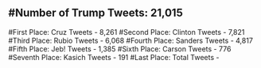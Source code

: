 #Number of Trump Tweets: 21,015
---
#First Place: Cruz Tweets - 8,261
#Second Place: Clinton Tweets - 7,821
#Third Place: Rubio Tweets - 6,068
#Fourth Place: Sanders Tweets - 4,817
#Fifth Place: Jeb! Tweets - 1,385
#Sixth Place: Carson Tweets - 776
#Seventh Place: Kasich Tweets - 191
#Last Place: Total Tweets -  
